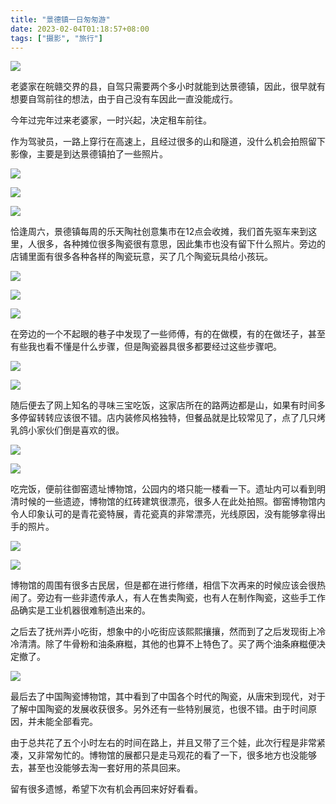 ```yaml
---
title: "景德镇一日匆匆游"
date: 2023-02-04T01:18:57+08:00
tags: ["摄影", "旅行"]
---
```


![](/images/photo/jingdezhen/20230204-05-27.jpg)

老婆家在皖赣交界的县，自驾只需要两个多小时就能到达景德镇，因此，很早就有想要自驾前往的想法，由于自己没有车因此一直没能成行。

<!--more-->

今年过完年过来老婆家，一时兴起，决定租车前往。

作为驾驶员，一路上穿行在高速上，且经过很多的山和隧道，没什么机会拍照留下影像，主要是到达景德镇拍了一些照片。

![](/images/photo/jingdezhen/20230204-05-2.jpg)

![](/images/photo/jingdezhen/20230204-05-4.jpg)

![](/images/photo/jingdezhen/20230204-05.jpg)

恰逢周六，景德镇每周的乐天陶社创意集市在12点会收摊，我们首先驱车来到这里，人很多，各种摊位很多陶瓷很有意思，因此集市也没有留下什么照片。旁边的店铺里面有很多各种各样的陶瓷玩意，买了几个陶瓷玩具给小孩玩。

![](/images/photo/jingdezhen/20230204-05-15.jpg)

![](/images/photo/jingdezhen/20230204-05-16.jpg)

![](/images/photo/jingdezhen/20230204-05-20.jpg)

在旁边的一个不起眼的巷子中发现了一些师傅，有的在做模，有的在做坯子，甚至有些我也看不懂是什么步骤，但是陶瓷器具很多都要经过这些步骤吧。

![](/images/photo/jingdezhen/20230204-06.jpg)

![](/images/photo/jingdezhen/20230204-06-2.jpg)

随后便去了网上知名的寻味三宝吃饭，这家店所在的路两边都是山，如果有时间多多停留转转应该很不错。店内装修风格独特，但餐品就是比较常见了，点了几只烤乳鸽小家伙们倒是喜欢的很。

![](/images/photo/jingdezhen/20230204-05-26.jpg)

![](/images/photo/jingdezhen/20230204-05-29.jpg)

吃完饭，便前往御窑遗址博物馆，公园内的塔只能一楼看一下。遗址内可以看到明清时候的一些遗迹，博物馆的红砖建筑很漂亮，很多人在此处拍照。御窑博物馆内令人印象认可的是青花瓷特展，青花瓷真的非常漂亮，光线原因，没有能够拿得出手的照片。

![](/images/photo/jingdezhen/20230204-05-44.jpg)

![](/images/photo/jingdezhen/20230204-05-48.jpg)

博物馆的周围有很多古民居，但是都在进行修缮，相信下次再来的时候应该会很热闹了。旁边有一些非遗传承人，有人在售卖陶瓷，也有人在制作陶瓷，这些手工作品确实是工业机器很难制造出来的。

之后去了抚州弄小吃街，想象中的小吃街应该熙熙攘攘，然而到了之后发现街上冷冷清清。除了牛骨粉和油条麻糍，其他的也算不上特色了。买了两个油条麻糍便决定撤了。

![](/images/photo/jingdezhen/20230204-05-3.jpg)

最后去了中国陶瓷博物馆，其中看到了中国各个时代的陶瓷，从唐宋到现代，对于了解中国陶瓷的发展收获很多。另外还有一些特别展览，也很不错。由于时间原因，并未能全部看完。

由于总共花了五个小时左右的时间在路上，并且又带了三个娃，此次行程是非常紧凑，又非常匆忙的。博物馆的展都只是走马观花的看了一下，很多地方也没能够去，甚至也没能够去淘一套好用的茶具回来。

留有很多遗憾，希望下次有机会再回来好好看看。
